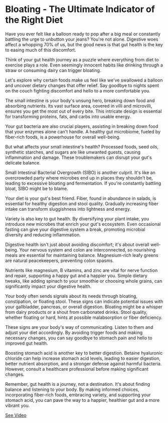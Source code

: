 # Bloating - The Ultimate Indicator of the Right Diet

Have you ever felt like a balloon ready to pop after a big meal or constantly battling the urge to unbutton your jeans? You're not alone. Digestive woes affect a whopping 70% of us, but the good news is that gut health is the key to easing much of this discomfort.

Think of your gut health journey as a puzzle where everything from diet to exercise plays a role. Even seemingly innocent habits like drinking through a straw or consuming dairy can trigger bloating.

Let's explore why certain foods make us feel like we've swallowed a balloon and uncover dietary changes that offer relief. Say goodbye to nights spent on the couch fighting discomfort and hello to a more comfortable you.

The small intestine is your body's unsung hero, breaking down food and absorbing nutrients. Its vast surface area, covered in villi and microvilli, ensures you get the most out of every bite. This intricate design is essential for transforming proteins, fats, and carbs into usable energy.

Your gut bacteria are also crucial players, assisting in breaking down food that your enzymes alone can't handle. A healthy gut microbiome, fueled by fiber-rich foods, is a powerhouse for overall well-being.

But what affects your small intestine's health? Processed foods, seed oils, synthetic starches, and sugars are like unwanted guests, causing inflammation and damage. These troublemakers can disrupt your gut's delicate balance.

Small Intestinal Bacterial Overgrowth (SIBO) is another culprit. It's like an overcrowded party where microbes end up in places they shouldn't be, leading to excessive bloating and fermentation. If you're constantly battling bloat, SIBO might be to blame.

Your diet is your gut's best friend. Fiber, found in abundance in salads, is essential for healthy digestion and stool quality. Gradually increasing fiber intake can transform sluggishness into lightness and energy.

Variety is also key to gut health. By diversifying your plant intake, you introduce new microbes that enrich your gut's ecosystem. Even occasional fasting can give your digestive system a break, promoting microbial diversity and reducing inflammation.

Digestive health isn't just about avoiding discomfort; it's about overall well-being. Your nervous system and colon are interconnected, so nourishing meals are essential for maintaining balance. Magnesium-rich leafy greens are natural peacekeepers, preventing colon spasms.

Nutrients like magnesium, B vitamins, and zinc are vital for nerve function and repair, supporting a happy gut and a happier you. Simple dietary tweaks, like adding spinach to your smoothie or choosing whole grains, can significantly impact your digestive health.

Your body often sends signals about its needs through bloating, constipation, or floating stool. These signs can indicate potential issues with your gallbladder, pancreas, or overall digestion. Bloating might be a whisper from dairy products or a shout from carbonated drinks. Stool quality, whether floating or hard, hints at possible malabsorption or fiber deficiency.

These signs are your body's way of communicating. Listen to them and adjust your diet accordingly. By avoiding trigger foods and making necessary changes, you can say goodbye to stomach pain and hello to improved gut health.

Boosting stomach acid is another key to better digestion. Betaine hyaluronic chloride can help increase stomach acid levels, leading to easier digestion, better nutrient absorption, and a stronger defense against harmful bacteria. However, consult a healthcare professional before making significant changes.

Remember, gut health is a journey, not a destination. It's about finding balance and listening to your body. By making informed choices, incorporating fiber-rich foods, embracing variety, and supporting your stomach acid, you can pave the way to a happier, healthier gut and a more vibrant you.

 [See Video](https://www.youtube.com/embed/H-7pN5UMV-Q)